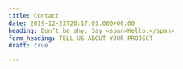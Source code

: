 ```yaml
---
title: Contact
date: 2019-12-23T20:17:01.000+06:00
heading: Don’t be shy. Say <span>Hello.</span>
form_heading: TELL US ABOUT YOUR PROJECT
draft: true

---
```

